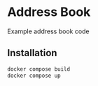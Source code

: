 # Address Book

Example address book code

## Installation


```bash
docker compose build
docker compose up
```
